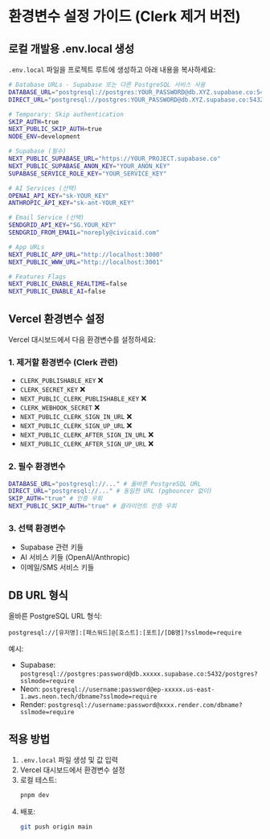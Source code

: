 # 환경변수 설정 가이드 (Clerk 제거 버전)

## 로컬 개발용 .env.local 생성

`.env.local` 파일을 프로젝트 루트에 생성하고 아래 내용을 복사하세요:

```bash
# Database URLs - Supabase 또는 다른 PostgreSQL 서비스 사용
DATABASE_URL="postgresql://postgres:YOUR_PASSWORD@db.XYZ.supabase.co:5432/postgres?sslmode=require&pgbouncer=true"
DIRECT_URL="postgresql://postgres:YOUR_PASSWORD@db.XYZ.supabase.co:5432/postgres?sslmode=require"

# Temporary: Skip authentication
SKIP_AUTH=true
NEXT_PUBLIC_SKIP_AUTH=true
NODE_ENV=development

# Supabase (필수)
NEXT_PUBLIC_SUPABASE_URL="https://YOUR_PROJECT.supabase.co"
NEXT_PUBLIC_SUPABASE_ANON_KEY="YOUR_ANON_KEY"
SUPABASE_SERVICE_ROLE_KEY="YOUR_SERVICE_KEY"

# AI Services (선택)
OPENAI_API_KEY="sk-YOUR_KEY"
ANTHROPIC_API_KEY="sk-ant-YOUR_KEY"

# Email Service (선택)
SENDGRID_API_KEY="SG.YOUR_KEY"
SENDGRID_FROM_EMAIL="noreply@civicaid.com"

# App URLs
NEXT_PUBLIC_APP_URL="http://localhost:3000"
NEXT_PUBLIC_WWW_URL="http://localhost:3001"

# Features Flags
NEXT_PUBLIC_ENABLE_REALTIME=false
NEXT_PUBLIC_ENABLE_AI=false
```

## Vercel 환경변수 설정

Vercel 대시보드에서 다음 환경변수를 설정하세요:

### 1. 제거할 환경변수 (Clerk 관련)
- `CLERK_PUBLISHABLE_KEY` ❌
- `CLERK_SECRET_KEY` ❌
- `NEXT_PUBLIC_CLERK_PUBLISHABLE_KEY` ❌
- `CLERK_WEBHOOK_SECRET` ❌
- `NEXT_PUBLIC_CLERK_SIGN_IN_URL` ❌
- `NEXT_PUBLIC_CLERK_SIGN_UP_URL` ❌
- `NEXT_PUBLIC_CLERK_AFTER_SIGN_IN_URL` ❌
- `NEXT_PUBLIC_CLERK_AFTER_SIGN_UP_URL` ❌

### 2. 필수 환경변수
```bash
DATABASE_URL="postgresql://..." # 올바른 PostgreSQL URL
DIRECT_URL="postgresql://..." # 동일한 URL (pgbouncer 없이)
SKIP_AUTH="true" # 인증 우회
NEXT_PUBLIC_SKIP_AUTH="true" # 클라이언트 인증 우회
```

### 3. 선택 환경변수
- Supabase 관련 키들
- AI 서비스 키들 (OpenAI/Anthropic)
- 이메일/SMS 서비스 키들

## DB URL 형식

올바른 PostgreSQL URL 형식:
```
postgresql://[유저명]:[패스워드]@[호스트]:[포트]/[DB명]?sslmode=require
```

예시:
- Supabase: `postgresql://postgres:password@db.xxxxx.supabase.co:5432/postgres?sslmode=require`
- Neon: `postgresql://username:password@ep-xxxxx.us-east-1.aws.neon.tech/dbname?sslmode=require`
- Render: `postgresql://username:password@xxxx.render.com/dbname?sslmode=require`

## 적용 방법

1. `.env.local` 파일 생성 및 값 입력
2. Vercel 대시보드에서 환경변수 설정
3. 로컬 테스트:
   ```bash
   pnpm dev
   ```
4. 배포:
   ```bash
   git push origin main
   ```
